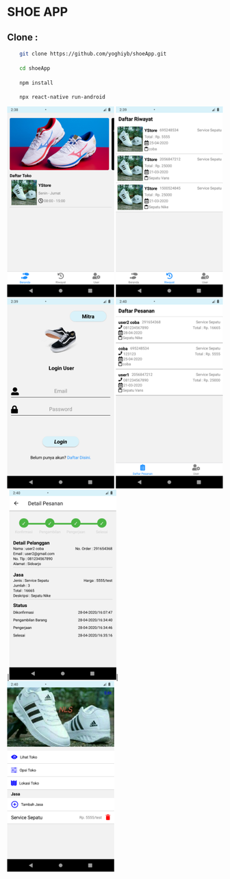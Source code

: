 # SHOE APP

## Clone : 

```bash
    git clone https://github.com/yoghiyb/shoeApp.git

    cd shoeApp

    npm install

    npx react-native run-android
```

<img src="https://github.com/yoghiyb/shoeApp/blob/master/screenshoot/ss1.png" width="250">
<img src="https://github.com/yoghiyb/shoeApp/blob/master/screenshoot/ss2.png" width="250">
<img src="https://github.com/yoghiyb/shoeApp/blob/master/screenshoot/ss3.png" width="250">
<img src="https://github.com/yoghiyb/shoeApp/blob/master/screenshoot/ss4.png" width="250">|<img src="https://github.com/yoghiyb/shoeApp/blob/master/screenshoot/ss5.png" width="250">|<img src="https://github.com/yoghiyb/shoeApp/blob/master/screenshoot/ss6.png" width="250">


